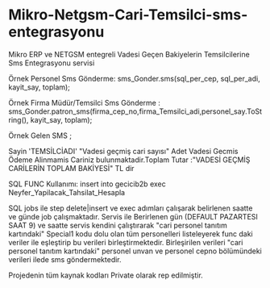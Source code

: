 # Mikro-Netgsm-Cari-Temsilci-sms-entegrasyonu
Mikro ERP ve NETGSM entegreli Vadesi Geçen Bakiyelerin Temsilcilerine Sms Entegrasyonu servisi


Örnek Personel Sms Gönderme:
sms_Gonder.sms(sql_per_cep, sql_per_adi, kayit_say, toplam);

Örnek Firma Müdür/Temsilci Sms Gönderme : 
 sms_Gonder.patron_sms(firma_cep_no,firma_Temsilci_adi,personel_say.ToString(), kayit_say, toplam);
 
 Örnek Gelen SMS ;

Sayin 'TEMSİLCİADI' "Vadesi geçmiş cari sayısı" Adet Vadesi Gecmis Ödeme Alinmamis Cariniz bulunmaktadir.Toplam Tutar :"VADESİ GEÇMİŞ CARİLERİN TOPLAM BAKİYESİ" TL dir 


SQL FUNC Kullanımı: 
insert into gecicib2b  exec Neyfer_Yapilacak_Tahsilat_Hesapla


SQL jobs ile step delete|insert ve exec adımları çalışarak belirlenen saatte ve günde job çalışmaktadır. 
Servis ile Berirlenen gün (DEFAULT PAZARTESI SAAT 9) ve saatte servis kendini çalıştırarak "cari personel tanıtım kartındaki" Special1 kodu dolu olan tüm personelleri listeleyerek func daki veriler ile eşleştirip bu verileri birleştirmektedir. Birleşirilen verileri "cari personel tanıtım kartındaki" personel unvan ve personel cepno bölümündeki verileri ilede sms göndermektedir.

Projedenin tüm kaynak kodları Private olarak rep edilmiştir.
